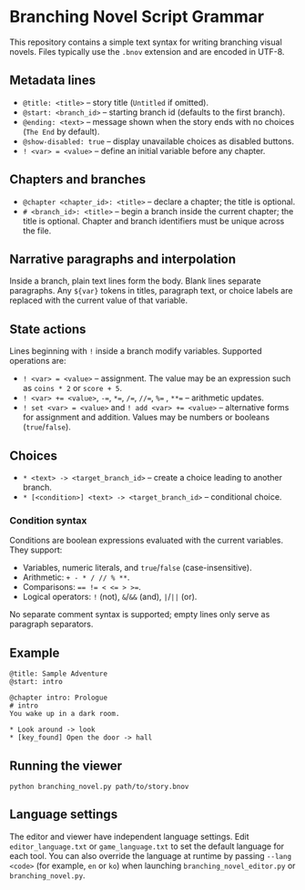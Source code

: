 # Branching Novel Script Grammar

This repository contains a simple text syntax for writing branching visual novels.
Files typically use the `.bnov` extension and are encoded in UTF-8.

## Metadata lines
- `@title: <title>` – story title (`Untitled` if omitted).
- `@start: <branch_id>` – starting branch id (defaults to the first branch).
- `@ending: <text>` – message shown when the story ends with no choices (`The End` by default).
- `@show-disabled: true` – display unavailable choices as disabled buttons.
- `! <var> = <value>` – define an initial variable before any chapter.

## Chapters and branches
- `@chapter <chapter_id>: <title>` – declare a chapter; the title is optional.
- `# <branch_id>: <title>` – begin a branch inside the current chapter; the title is optional.
  Chapter and branch identifiers must be unique across the file.

## Narrative paragraphs and interpolation
Inside a branch, plain text lines form the body. Blank lines separate paragraphs.
Any `${var}` tokens in titles, paragraph text, or choice labels are replaced with
the current value of that variable.

## State actions
Lines beginning with `!` inside a branch modify variables.
Supported operations are:
- `! <var> = <value>` – assignment. The value may be an expression such as `coins * 2` or `score + 5`.
- `! <var> += <value>`, `-=`, `*=`, `/=`, `//=`, `%=` , `**=` – arithmetic updates.
- `! set <var> = <value>` and `! add <var> += <value>` – alternative forms for
  assignment and addition.
Values may be numbers or booleans (`true`/`false`).

## Choices
- `* <text> -> <target_branch_id>` – create a choice leading to another branch.
- `* [<condition>] <text> -> <target_branch_id>` – conditional choice.

### Condition syntax
Conditions are boolean expressions evaluated with the current variables. They
support:
- Variables, numeric literals, and `true`/`false` (case-insensitive).
- Arithmetic: `+ - * / // % **`.
- Comparisons: `== != < <= > >=`.
- Logical operators: `!` (not), `&`/`&&` (and), `|`/`||` (or).

No separate comment syntax is supported; empty lines only serve as paragraph
separators.

## Example
```bnov
@title: Sample Adventure
@start: intro

@chapter intro: Prologue
# intro
You wake up in a dark room.

* Look around -> look
* [key_found] Open the door -> hall
```

## Running the viewer
```
python branching_novel.py path/to/story.bnov
```

## Language settings

The editor and viewer have independent language settings.  Edit
`editor_language.txt` or `game_language.txt` to set the default language for
each tool.  You can also override the language at runtime by passing
`--lang <code>` (for example, `en` or `ko`) when launching
`branching_novel_editor.py` or `branching_novel.py`.
